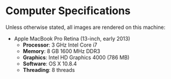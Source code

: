 Computer Specifications
=======================

Unless otherwise stated, all images are rendered on this machine:

  - Apple MacBook Pro Retina (13-inch, early 2013)
    - **Processor**: 3 GHz Intel Core i7
    - **Memory**: 8 GB 1600 MHz DDR3
    - **Graphics**: Intel HD Graphics 4000 (786 MB)
    - **Software**: OS X 10.8.4
    - **Threading**: 8 threads
